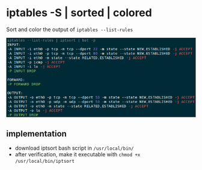 # iptables -S | sorted | colored

Sort and color the output of `iptables --list-rules`

![Sorted and colored output](iptables_sorted_colored.png)


## implementation

- download iptsort bash script in `/usr/local/bin/`
- after verification, make it executable with `chmod +x /usr/local/bin/iptsort`

